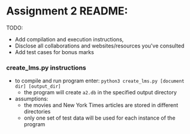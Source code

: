 # Assignment 2 README:

TODO:
 * Add compilation and execution instructions,
 * Disclose all collaborations and websites/resources you've consulted
 * Add test cases for bonus marks

### create_lms.py instructions
- to compile and run program enter: `python3 create_lms.py [document dir] [output_dir]`
    - the program will create `a2.db` in the specified output directory
- assumptions:
    - the movies and New York Times articles are stored in different directories
    - only one set of test data will be used for each instance of the program
